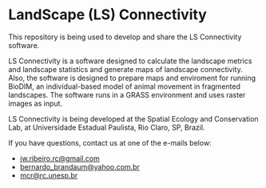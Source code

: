 # LandScape (LS) Connectivity

This repository is being used to develop and share the LS Connectivity software.

LS Connectivity is a software designed to calculate the landscape metrics and landscape statistics and generate maps of landscape connectivity.
Also, the software is designed to prepare maps and enviroment for running BioDIM, an individual-based model of animal movement in fragmented landscapes.
The software runs in a GRASS environment and uses raster images as input.

LS Connectivity is being developed at the Spatial Ecology and Conservation Lab, at Universidade Estadual Paulista, Rio Claro, SP, Brazil.

If you have questions, contact us at one of the e-mails below:
- jw.ribeiro.rc@gmail.com
- bernardo_brandaum@yahoo.com.br
- mcr@rc.unesp.br


